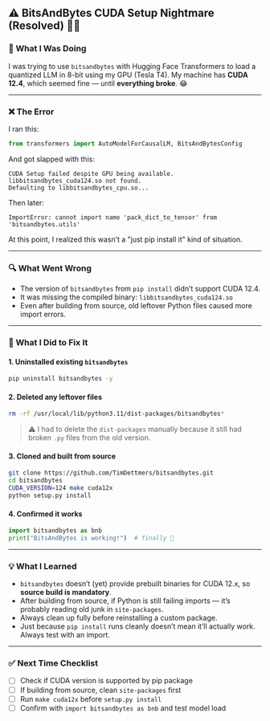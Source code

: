## ⚠️ BitsAndBytes CUDA Setup Nightmare (Resolved) 😮‍💨

### 🧵 What I Was Doing

I was trying to use `bitsandbytes` with Hugging Face Transformers to load a quantized LLM in 8-bit using my GPU (Tesla T4). My machine has **CUDA 12.4**, which seemed fine — until **everything broke**. 😂

---

### ❌ The Error

I ran this:

```python
from transformers import AutoModelForCausalLM, BitsAndBytesConfig
```

And got slapped with this:

```
CUDA Setup failed despite GPU being available.
libbitsandbytes_cuda124.so not found.
Defaulting to libbitsandbytes_cpu.so...
```

Then later:

```
ImportError: cannot import name 'pack_dict_to_tensor' from 'bitsandbytes.utils'
```

At this point, I realized this wasn’t a "just pip install it" kind of situation.

---

### 🔍 What Went Wrong

* The version of `bitsandbytes` from `pip install` didn’t support CUDA 12.4.
* It was missing the compiled binary: `libbitsandbytes_cuda124.so`
* Even after building from source, old leftover Python files caused more import errors.

---

### 🧼 What I Did to Fix It

#### 1. **Uninstalled existing `bitsandbytes`**

```bash
pip uninstall bitsandbytes -y
```

#### 2. **Deleted any leftover files**

```bash
rm -rf /usr/local/lib/python3.11/dist-packages/bitsandbytes*
```

> ⚠️ I had to delete the `dist-packages` manually because it still had broken `.py` files from the old version.

#### 3. **Cloned and built from source**

```bash
git clone https://github.com/TimDettmers/bitsandbytes.git
cd bitsandbytes
CUDA_VERSION=124 make cuda12x
python setup.py install
```

#### 4. **Confirmed it works**

```python
import bitsandbytes as bnb
print("BitsAndBytes is working!")  # finally 🙏
```

---

### 💡 What I Learned

* `bitsandbytes` doesn’t (yet) provide prebuilt binaries for CUDA 12.x, so **source build is mandatory**.
* After building from source, if Python is still failing imports — it’s probably reading old junk in `site-packages`.
* Always clean up fully before reinstalling a custom package.
* Just because `pip install` runs cleanly doesn’t mean it’ll actually work. Always test with an import.

---

### ✅ Next Time Checklist

* [ ] Check if CUDA version is supported by pip package
* [ ] If building from source, clean `site-packages` first
* [ ] Run `make cuda12x` before `setup.py install`
* [ ] Confirm with `import bitsandbytes as bnb` and test model load
